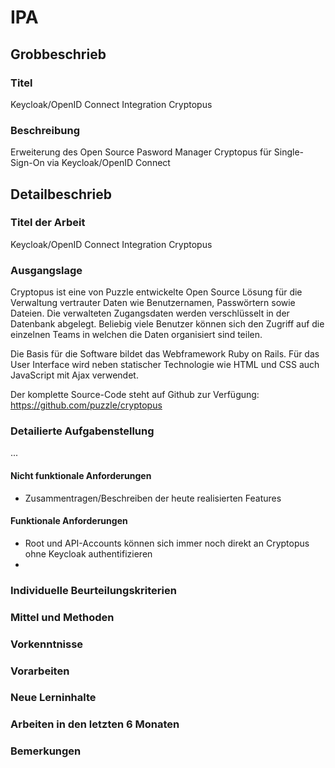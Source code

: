 # IPA

## Grobbeschrieb

### Titel

Keycloak/OpenID Connect Integration Cryptopus

### Beschreibung

Erweiterung des Open Source Pasword Manager Cryptopus für Single-Sign-On via Keycloak/OpenID Connect

## Detailbeschrieb

### Titel der Arbeit

Keycloak/OpenID Connect Integration Cryptopus

### Ausgangslage

Cryptopus ist eine von Puzzle entwickelte Open Source Lösung für die Verwaltung vertrauter Daten wie Benutzernamen, Passwörtern sowie Dateien. Die verwalteten Zugangsdaten werden verschlüsselt in der Datenbank abgelegt. Beliebig viele Benutzer können sich den Zugriff auf die einzelnen Teams in welchen die Daten organisiert sind teilen.

Die Basis für die Software bildet das Webframework Ruby on Rails. Für das User Interface wird neben statischer Technologie wie HTML und CSS auch JavaScript mit Ajax verwendet. 

Der komplette Source-Code steht auf Github zur Verfügung: https://github.com/puzzle/cryptopus

### Detailierte Aufgabenstellung

...

#### Nicht funktionale Anforderungen
* Zusammentragen/Beschreiben der heute realisierten Features

#### Funktionale Anforderungen
* Root und API-Accounts können sich immer noch direkt an Cryptopus ohne Keycloak authentifizieren
* 

### Individuelle Beurteilungskriterien

### Mittel und Methoden

### Vorkenntnisse

### Vorarbeiten

### Neue Lerninhalte

### Arbeiten in den letzten 6 Monaten

### Bemerkungen
